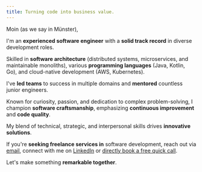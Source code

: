 ```yaml
---
title: Turning code into business value.
---
```


<!--
<div class="center">
<img src="images/profile.png" alt="Profile picture"/>
</div>
-->

Moin (as we say in Münster),

I'm an **experienced software engineer** with a **solid track record** in diverse development roles. 

Skilled in **software architecture** (distributed systems, microservices, and maintainable monoliths),
various **programming languages** (Java, Kotlin, Go), and cloud-native development (AWS, Kubernetes).

I've **led teams** to success in multiple domains and **mentored** countless junior engineers.

Known for curiosity, passion, and dedication to complex problem-solving, 
I champion **software craftsmanship**, emphasizing **continuous improvement** and **code quality**. 

My blend of technical, strategic, and interpersonal skills drives **innovative solutions**.

If you're **seeking freelance services in** software development, 
reach out via [email](mailto:mail@mlesniak.com),
connect with me on [LinkedIn](https://www.linkedin.com/in/dr-michael-lesniak-1577a315/)
or [directly book a free quick call](https://calendly.com/m-lesniak/quick-chat). 

Let's make something **remarkable together**.





